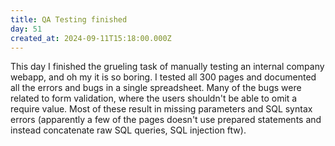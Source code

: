 ```yaml
---
title: QA Testing finished
day: 51
created_at: 2024-09-11T15:18:00.000Z
---
```

This day I finished the grueling task of manually testing an internal company webapp, and oh my it is so boring. I tested all 300 pages and documented all the errors and bugs in a single spreadsheet. Many of the bugs were related to form validation, where the users shouldn't be able to omit a require value. Most of these result in missing parameters and SQL syntax errors (apparently a few of the pages doesn't use prepared statements and instead concatenate raw SQL queries, SQL injection ftw).

